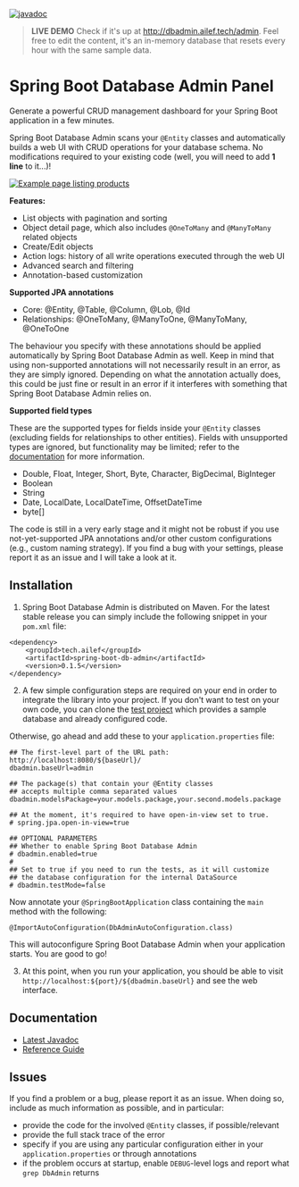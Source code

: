 [![javadoc](https://javadoc.io/badge2/tech.ailef/spring-boot-db-admin/javadoc.svg)](https://javadoc.io/doc/tech.ailef/spring-boot-db-admin) 

> **LIVE DEMO** Check if it's up at http://dbadmin.ailef.tech/admin. Feel free to edit the content, it's an in-memory database that resets every hour with the same sample data.

# Spring Boot Database Admin Panel

Generate a powerful CRUD management dashboard for your Spring Boot application in a few minutes. 

Spring Boot Database Admin scans your `@Entity` classes and automatically builds a web UI with CRUD operations
for your database schema. No modifications required to your existing code (well, you will need to add **1 line** to it...)!

[![Example page listing products](https://i.imgur.com/Nz19f8e.png)](https://i.imgur.com/Nz19f8e.png)

**Features:**

 * List objects with pagination and sorting
 * Object detail page, which also includes `@OneToMany` and `@ManyToMany` related objects
 * Create/Edit objects
 * Action logs: history of all write operations executed through the web UI
 * Advanced search and filtering
 * Annotation-based customization

**Supported JPA annotations**

 * Core: @Entity, @Table, @Column, @Lob, @Id
 * Relationships: @OneToMany, @ManyToOne, @ManyToMany, @OneToOne

The behaviour you specify with these annotations should be applied automatically by Spring Boot Database Admin as well. Keep in mind that using non-supported annotations will not necessarily result in an error, as they are simply ignored. Depending on what the annotation actually does, this could be just fine or result in an error if it interferes with something that Spring Boot Database Admin relies on.

**Supported field types**

These are the supported types for fields inside your `@Entity` classes (excluding fields for relationships to other entities). Fields with unsupported types are ignored, but functionality may be limited; refer to the [documentation](https://aileftech.github.io/spring-boot-database-admin/index.html#supported-field-types) for more information.

 * Double, Float, Integer, Short, Byte, Character, BigDecimal, BigInteger
 * Boolean
 * String
 * Date, LocalDate, LocalDateTime, OffsetDateTime
 * byte[]

The code is still in a very early stage and it might not be robust if you use not-yet-supported JPA annotations and/or other custom configurations (e.g., custom naming strategy). If you find a bug with your settings, please report it as an issue and I will take a look at it.

## Installation

1. Spring Boot Database Admin is distributed on Maven. For the latest stable release you can simply include the following snippet in your `pom.xml` file:

```
<dependency>
	<groupId>tech.ailef</groupId>
	<artifactId>spring-boot-db-admin</artifactId>
	<version>0.1.5</version>
</dependency>
```

2. A few simple configuration steps are required on your end in order to integrate the library into your project. 
If you don't want to test on your own code, you can clone the [test project](https://github.com/aileftech/spring-boot-database-admin-test) which provides
a sample database and already configured code.

Otherwise, go ahead and add these to your `application.properties` file:

```
## The first-level part of the URL path: http://localhost:8080/${baseUrl}/
dbadmin.baseUrl=admin

## The package(s) that contain your @Entity classes
## accepts multiple comma separated values
dbadmin.modelsPackage=your.models.package,your.second.models.package

## At the moment, it's required to have open-in-view set to true.
# spring.jpa.open-in-view=true

## OPTIONAL PARAMETERS
## Whether to enable Spring Boot Database Admin
# dbadmin.enabled=true
#
## Set to true if you need to run the tests, as it will customize
## the database configuration for the internal DataSource
# dbadmin.testMode=false
```

Now annotate your `@SpringBootApplication` class containing the `main` method with the following:

```
@ImportAutoConfiguration(DbAdminAutoConfiguration.class)
```

This will autoconfigure Spring Boot Database Admin when your application starts. You are good to go!

3. At this point, when you run your application, you should be able to visit `http://localhost:${port}/${dbadmin.baseUrl}` and see the web interface.

## Documentation

* [Latest Javadoc](https://javadoc.io/doc/tech.ailef/spring-boot-db-admin)
* [Reference Guide](https://aileftech.github.io/spring-boot-database-admin/)

## Issues

If you find a problem or a bug, please report it as an issue. When doing so, include as much information as possible, and in particular:

 * provide the code for the involved `@Entity` classes, if possible/relevant
 * provide the full stack trace of the error
 * specify if you are using any particular configuration either in your `application.properties` or through annotations
 * if the problem occurs at startup, enable `DEBUG`-level logs and report what `grep DbAdmin` returns
